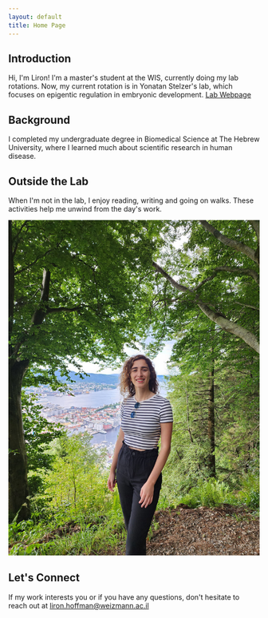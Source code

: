 ```yaml
---
layout: default
title: Home Page
---
```


## Introduction
Hi, I'm Liron! I'm a master's student at the WIS, currently doing my lab rotations. 
Now, my current rotation is in Yonatan Stelzer's lab, which focuses on epigentic regulation in embryonic development. 
[Lab Webpage](https://www.weizmann.ac.il/mcb/Stelzer/)

## Background
I completed my undergraduate degree in Biomedical Science at The Hebrew University, where I learned much about scientific research in human disease.

## Outside the Lab
When I'm not in the lab, I enjoy reading, writing and going on walks. These activities help me unwind from the day's work. 

![](/liron's_profile_pic.jpeg)

## Let's Connect
If my work interests you or if you have any questions, don't hesitate to reach out at liron.hoffman@weizmann.ac.il


